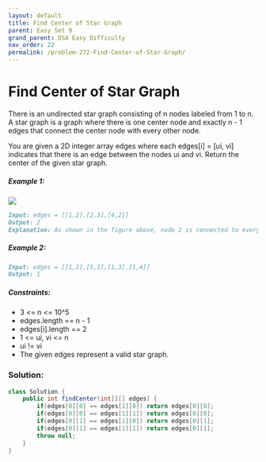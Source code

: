 ```yaml
---
layout: default
title: Find Center of Star Graph
parent: Easy Set 9
grand_parent: DSA Easy Difficulty
nav_order: 22
permalink: /problem-272-Find-Center-of-Star-Graph/
---
```

# Find Center of Star Graph

There is an undirected star graph consisting of n nodes labeled from 1 to n. A star graph is a graph where there is one center node and exactly n - 1 edges that connect the center node with every other node.

You are given a 2D integer array edges where each edges[i] = [ui, vi] indicates that there is an edge between the nodes ui and vi. Return the center of the given star graph.

##### Example 1:
![](../../assets/images/ds/star_graph.png)
```markdown
Input: edges = [[1,2],[2,3],[4,2]]
Output: 2
Explanation: As shown in the figure above, node 2 is connected to every other node, so 2 is the center.
```
##### Example 2:
```markdown
Input: edges = [[1,2],[5,1],[1,3],[1,4]]
Output: 1
```
##### Constraints:
* 3 <= n <= 10^5
* edges.length == n - 1
* edges[i].length == 2
* 1 <= ui, vi <= n
* ui != vi
* The given edges represent a valid star graph.

### Solution:
```java
class Solution {
    public int findCenter(int[][] edges) {
        if(edges[0][0] == edges[1][0]) return edges[0][0];
        if(edges[0][0] == edges[1][1]) return edges[0][0];
        if(edges[0][1] == edges[1][0]) return edges[0][1];
        if(edges[0][1] == edges[1][1]) return edges[0][1];
        throw null;
    }
}
```